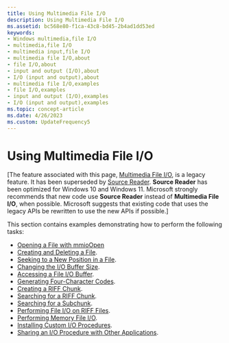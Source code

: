 ```yaml
---
title: Using Multimedia File I/O
description: Using Multimedia File I/O
ms.assetid: bc568e80-f1ca-43c8-bd45-2b4ad1dd53ed
keywords:
- Windows multimedia,file I/O
- multimedia,file I/O
- multimedia input,file I/O
- multimedia file I/O,about
- file I/O,about
- input and output (I/O),about
- I/O (input and output),about
- multimedia file I/O,examples
- file I/O,examples
- input and output (I/O),examples
- I/O (input and output),examples
ms.topic: concept-article
ms.date: 4/26/2023
ms.custom: UpdateFrequency5
---
```


# Using Multimedia File I/O

\[The feature associated with this page, [Multimedia File I/O](/windows/win32/multimedia/multimedia-file-i-o), is a legacy feature. It has been superseded by [Source Reader](/windows/win32/medfound/source-reader). **Source Reader** has been optimized for Windows 10 and Windows 11. Microsoft strongly recommends that new code use **Source Reader** instead of **Multimedia File I/O**, when possible. Microsoft suggests that existing code that uses the legacy APIs be rewritten to use the new APIs if possible.\]

This section contains examples demonstrating how to perform the following tasks:

-   [Opening a File with mmioOpen](opening-a-file-with-mmioopen.md)
-   [Creating and Deleting a File](creating-and-deleting-a-file.md).
-   [Seeking to a New Position in a File](seeking-to-a-new-position-in-a-file.md).
-   [Changing the I/O Buffer Size](changing-the-i-o-buffer-size.md).
-   [Accessing a File I/O Buffer](accessing-a-file-i-o-buffer.md).
-   [Generating Four-Character Codes](generating-four-character-codes.md).
-   [Creating a RIFF Chunk](creating-a-riff-chunk.md).
-   [Searching for a RIFF Chunk](searching-for-a-riff-chunk.md).
-   [Searching for a Subchunk](searching-for-a-subchunk.md).
-   [Performing File I/O on RIFF Files](performing-file-i-o-on-riff-files.md).
-   [Performing Memory File I/O](performing-memory-file-i-o.md).
-   [Installing Custom I/O Procedures](installing-custom-i-o-procedures.md).
-   [Sharing an I/O Procedure with Other Applications](sharing-an-i-o-procedure-with-other-applications.md).

 

 




